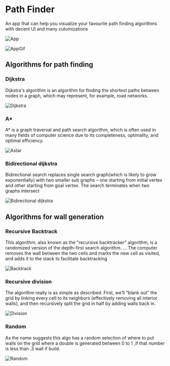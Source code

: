 # Path Finder

An app that can help you visualize your favourite path finding algorithms with decent UI and many cutomizations

![App](assets/app.jpeg)

![AppGif](assets/appPre.gif)

## Algorithms for path finding

### Dijkstra

Dijkstra's algorithm is an algorithm for finding the shortest paths between nodes in a graph, which may represent, for example, road networks.

![Dijkstra](assets/dijkstra.gif)

### A\*

A\* is a graph traversal and path search algorithm, which is often used in many fields of computer science due to its completeness, optimality, and optimal efficiency.

![Astar](assets/astar.gif)

### Bidirectional dijkstra

Bidirectional search replaces single search graph(which is likely to grow exponentially) with two smaller sub graphs – one starting from initial vertex and other starting from goal vertex. The search terminates when two graphs intersect

![Bidirectional dijkstra](assets/bi.gif)

## Algorithms for wall generation

### Recursive Backtrack

This algorithm, also known as the "recursive backtracker" algorithm, is a randomized version of the depth-first search algorithm. ... The computer removes the wall between the two cells and marks the new cell as visited, and adds it to the stack to facilitate backtracking

![Backtrack](assets/backtrack.gif)

### Recursive division

The algorithm really is as simple as described. First, we’ll “blank out” the grid by linking every cell to its neighbors (effectively removing all interior walls), and then recursively split the grid in half by adding walls back in.

![Division](assets/division.gif)

### Random

As the name suggests this algo has a random selection of where to put walls on the grid where a double is generated between 0 to 1 ,if that number is less than .3 wall if build.

![Random](assets/ramdom.gif)
